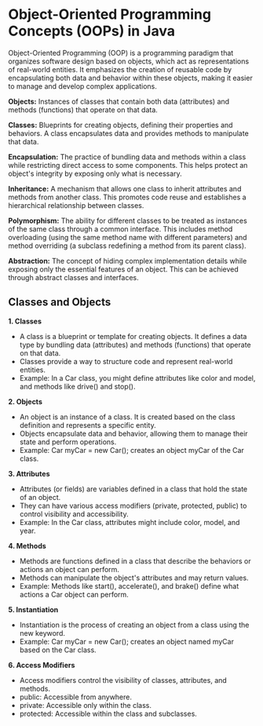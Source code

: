 # Object-Oriented Programming Concepts (OOPs) in Java

Object-Oriented Programming (OOP) is a programming paradigm that organizes software design based on objects, which act as representations of real-world entities. It emphasizes the creation of reusable code by encapsulating both data and behavior within these objects, making it easier to manage and develop complex applications.

**Objects:** Instances of classes that contain both data (attributes) and methods (functions) that operate on that data.

**Classes:** Blueprints for creating objects, defining their properties and behaviors. A class encapsulates data and provides methods to manipulate that data.

**Encapsulation:** The practice of bundling data and methods within a class while restricting direct access to some components. This helps protect an object's integrity by exposing only what is necessary.

**Inheritance:** A mechanism that allows one class to inherit attributes and methods from another class. This promotes code reuse and establishes a hierarchical relationship between classes.

**Polymorphism:** The ability for different classes to be treated as instances of the same class through a common interface. This includes method overloading (using the same method name with 
different parameters) and method overriding (a subclass redefining a method from its parent class).

**Abstraction:** The concept of hiding complex implementation details while exposing only the essential features of an object. This can be achieved through abstract classes and interfaces.


## **Classes and Objects**

**1. Classes**
- A class is a blueprint or template for creating objects. It defines a data type by bundling data (attributes) and methods (functions) that operate on that data.
- Classes provide a way to structure code and represent real-world entities.
- Example: In a Car class, you might define attributes like color and model, and methods like drive() and stop().

**2. Objects**
- An object is an instance of a class. It is created based on the class definition and represents a specific entity.
- Objects encapsulate data and behavior, allowing them to manage their state and perform operations.
- Example: Car myCar = new Car(); creates an object myCar of the Car class.

**3. Attributes**
- Attributes (or fields) are variables defined in a class that hold the state of an object.
- They can have various access modifiers (private, protected, public) to control visibility and accessibility.
- Example: In the Car class, attributes might include color, model, and year.

**4. Methods**
- Methods are functions defined in a class that describe the behaviors or actions an object can perform.
- Methods can manipulate the object's attributes and may return values.
- Example: Methods like start(), accelerate(), and brake() define what actions a Car object can perform.

**5. Instantiation**
- Instantiation is the process of creating an object from a class using the new keyword.
- Example: Car myCar = new Car(); creates an object named myCar based on the Car class.

**6. Access Modifiers**
- Access modifiers control the visibility of classes, attributes, and methods.
- public: Accessible from anywhere.
- private: Accessible only within the class.
- protected: Accessible within the class and subclasses.


